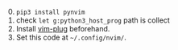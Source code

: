 0. ``pip3 install pynvim``
1. check ``let g:python3_host_prog`` path is collect
2. Install [vim-plug](https://github.com/junegunn/vim-plug/releases) beforehand.
3. Set this code at ``~/.config/nvim/``.
